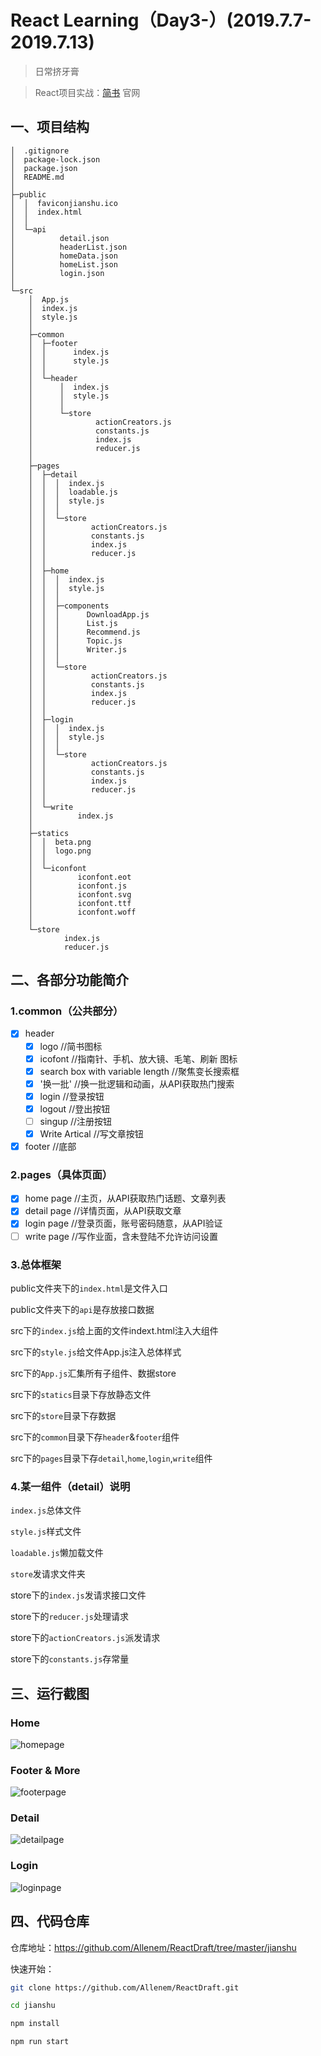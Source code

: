 # React Learning（Day3-）(2019.7.7-2019.7.13)

>日常挤牙膏

>React项目实战：[简书](https://www.jianshu.com/) 官网

## 一、项目结构
```
│  .gitignore
│  package-lock.json
│  package.json
│  README.md
│
├─public
│  │  faviconjianshu.ico
│  │  index.html
│  │
│  └─api
│          detail.json
│          headerList.json
│          homeData.json
│          homeList.json
│          login.json
│
└─src
    │  App.js
    │  index.js
    │  style.js
    │
    ├─common
    │  ├─footer
    │  │      index.js
    │  │      style.js
    │  │
    │  └─header
    │      │  index.js
    │      │  style.js
    │      │
    │      └─store
    │              actionCreators.js
    │              constants.js
    │              index.js
    │              reducer.js
    │
    ├─pages
    │  ├─detail
    │  │  │  index.js
    │  │  │  loadable.js
    │  │  │  style.js
    │  │  │
    │  │  └─store
    │  │          actionCreators.js
    │  │          constants.js
    │  │          index.js
    │  │          reducer.js
    │  │
    │  ├─home
    │  │  │  index.js
    │  │  │  style.js
    │  │  │
    │  │  ├─components
    │  │  │      DownloadApp.js
    │  │  │      List.js
    │  │  │      Recommend.js
    │  │  │      Topic.js
    │  │  │      Writer.js
    │  │  │
    │  │  └─store
    │  │          actionCreators.js
    │  │          constants.js
    │  │          index.js
    │  │          reducer.js
    │  │
    │  ├─login
    │  │  │  index.js
    │  │  │  style.js
    │  │  │
    │  │  └─store
    │  │          actionCreators.js
    │  │          constants.js
    │  │          index.js
    │  │          reducer.js
    │  │
    │  └─write
    │          index.js
    │
    ├─statics
    │  │  beta.png
    │  │  logo.png
    │  │
    │  └─iconfont
    │          iconfont.eot
    │          iconfont.js
    │          iconfont.svg
    │          iconfont.ttf
    │          iconfont.woff
    │
    └─store
            index.js
            reducer.js
```
## 二、各部分功能简介

### 1.common（公共部分）
- [x] header
    - [x] logo //简书图标
    - [x] icofont //指南针、手机、放大镜、毛笔、刷新 图标
    - [x] search box with variable length //聚焦变长搜索框
    - [x] '换一批' //换一批逻辑和动画，从API获取热门搜索
    - [x] login //登录按钮
    - [x] logout //登出按钮
    - [ ] singup //注册按钮
    - [x] Write Artical //写文章按钮
- [x] footer //底部

### 2.pages（具体页面）
- [x] home page //主页，从API获取热门话题、文章列表
- [x] detail page //详情页面，从API获取文章
- [x] login page //登录页面，账号密码随意，从API验证
- [ ] write page //写作业面，含未登陆不允许访问设置

### 3.总体框架

public文件夹下的`index.html`是文件入口

public文件夹下的`api`是存放接口数据

src下的`index.js`给上面的文件indext.html注入<App/>大组件

src下的`style.js`给文件App.js注入总体样式

src下的`App.js`汇集所有子组件、数据store

src下的`statics`目录下存放静态文件

src下的`store`目录下存数据

src下的`common`目录下存`header`&`footer`组件

src下的`pages`目录下存`detail`,`home`,`login`,`write`组件

### 4.某一组件（detail）说明

`index.js`总体文件

`style.js`样式文件

`loadable.js`懒加载文件

`store`发请求文件夹

store下的`index.js`发请求接口文件

store下的`reducer.js`处理请求

store下的`actionCreators.js`派发请求

store下的`constants.js`存常量

## 三、运行截图

### Home

![homepage](../jianshu/img/home.png)

### Footer & More

![footerpage](../jianshu/img/footer.png)

### Detail

![detailpage](../jianshu/img/detail.png)

### Login

![loginpage](../jianshu/img/login.png)

## 四、代码仓库

仓库地址：https://github.com/Allenem/ReactDraft/tree/master/jianshu

快速开始：

```bash
git clone https://github.com/Allenem/ReactDraft.git

cd jianshu

npm install

npm run start
```
